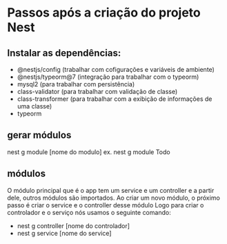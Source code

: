 # Passos após a criação do projeto Nest

## Instalar as dependências:
- @nestjs/config (trabalhar com cofigurações e variáveis de ambiente)
- @nestjs/typeorm@7 (integração para trabalhar com o typeorm)
- mysql2 (para trabalhar com persistência)
- class-validator (para trabalhar com validação de classe)
- class-transformer (para trabalhar com a exibição de informações de uma classe)
- typeorm

## gerar módulos
nest g module [nome do modulo]
ex. nest g module Todo

## módulos
O módulo principal que é o app tem um service e um controller e a partir dele, outros módulos são importados.
Ao criar um novo módulo, o próximo passo é criar o service e o controller desse módulo
Logo para criar o controlador e o serviço nós usamos o seguinte comando:
- nest g controller [nome do controlador]
- nest g service [nome do service]